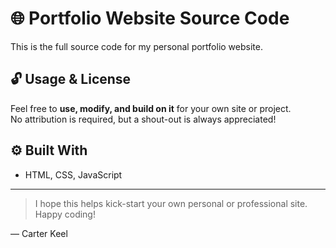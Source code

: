 # 🌐 Portfolio Website Source Code

This is the full source code for my personal portfolio website.

## 🔓 Usage & License

Feel free to **use, modify, and build on it** for your own site or project.  
No attribution is required, but a shout-out is always appreciated!

## ⚙️ Built With

- HTML, CSS, JavaScript

---

> I hope this helps kick-start your own personal or professional site. Happy coding!

— Carter Keel

